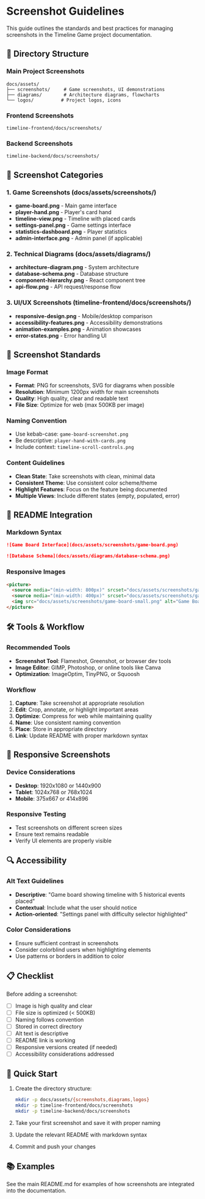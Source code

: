 # Screenshot Guidelines

This guide outlines the standards and best practices for managing screenshots in the Timeline Game project documentation.

## 📁 Directory Structure

### Main Project Screenshots
```
docs/assets/
├── screenshots/     # Game screenshots, UI demonstrations
├── diagrams/        # Architecture diagrams, flowcharts
└── logos/          # Project logos, icons
```

### Frontend Screenshots
```
timeline-frontend/docs/screenshots/
```

### Backend Screenshots
```
timeline-backend/docs/screenshots/
```

## 🎯 Screenshot Categories

### 1. Game Screenshots (docs/assets/screenshots/)
- **game-board.png** - Main game interface
- **player-hand.png** - Player's card hand
- **timeline-view.png** - Timeline with placed cards
- **settings-panel.png** - Game settings interface
- **statistics-dashboard.png** - Player statistics
- **admin-interface.png** - Admin panel (if applicable)

### 2. Technical Diagrams (docs/assets/diagrams/)
- **architecture-diagram.png** - System architecture
- **database-schema.png** - Database structure
- **component-hierarchy.png** - React component tree
- **api-flow.png** - API request/response flow

### 3. UI/UX Screenshots (timeline-frontend/docs/screenshots/)
- **responsive-design.png** - Mobile/desktop comparison
- **accessibility-features.png** - Accessibility demonstrations
- **animation-examples.png** - Animation showcases
- **error-states.png** - Error handling UI

## 📸 Screenshot Standards

### Image Format
- **Format**: PNG for screenshots, SVG for diagrams when possible
- **Resolution**: Minimum 1200px width for main screenshots
- **Quality**: High quality, clear and readable text
- **File Size**: Optimize for web (max 500KB per image)

### Naming Convention
- Use kebab-case: `game-board-screenshot.png`
- Be descriptive: `player-hand-with-cards.png`
- Include context: `timeline-scroll-controls.png`

### Content Guidelines
- **Clean State**: Take screenshots with clean, minimal data
- **Consistent Theme**: Use consistent color scheme/theme
- **Highlight Features**: Focus on the feature being documented
- **Multiple Views**: Include different states (empty, populated, error)

## 🔗 README Integration

### Markdown Syntax
```markdown
![Game Board Interface](docs/assets/screenshots/game-board.png)

![Database Schema](docs/assets/diagrams/database-schema.png)
```

### Responsive Images
```markdown
<picture>
  <source media="(min-width: 800px)" srcset="docs/assets/screenshots/game-board-large.png">
  <source media="(min-width: 400px)" srcset="docs/assets/screenshots/game-board-medium.png">
  <img src="docs/assets/screenshots/game-board-small.png" alt="Game Board Interface">
</picture>
```

## 🛠️ Tools & Workflow

### Recommended Tools
- **Screenshot Tool**: Flameshot, Greenshot, or browser dev tools
- **Image Editor**: GIMP, Photoshop, or online tools like Canva
- **Optimization**: ImageOptim, TinyPNG, or Squoosh

### Workflow
1. **Capture**: Take screenshot at appropriate resolution
2. **Edit**: Crop, annotate, or highlight important areas
3. **Optimize**: Compress for web while maintaining quality
4. **Name**: Use consistent naming convention
5. **Place**: Store in appropriate directory
6. **Link**: Update README with proper markdown syntax

## 📱 Responsive Screenshots

### Device Considerations
- **Desktop**: 1920x1080 or 1440x900
- **Tablet**: 1024x768 or 768x1024
- **Mobile**: 375x667 or 414x896

### Responsive Testing
- Test screenshots on different screen sizes
- Ensure text remains readable
- Verify UI elements are properly visible

## 🔍 Accessibility

### Alt Text Guidelines
- **Descriptive**: "Game board showing timeline with 5 historical events placed"
- **Contextual**: Include what the user should notice
- **Action-oriented**: "Settings panel with difficulty selector highlighted"

### Color Considerations
- Ensure sufficient contrast in screenshots
- Consider colorblind users when highlighting elements
- Use patterns or borders in addition to color

## 📋 Checklist

Before adding a screenshot:

- [ ] Image is high quality and clear
- [ ] File size is optimized (< 500KB)
- [ ] Naming follows convention
- [ ] Stored in correct directory
- [ ] Alt text is descriptive
- [ ] README link is working
- [ ] Responsive versions created (if needed)
- [ ] Accessibility considerations addressed

## 🚀 Quick Start

1. Create the directory structure:
   ```bash
   mkdir -p docs/assets/{screenshots,diagrams,logos}
   mkdir -p timeline-frontend/docs/screenshots
   mkdir -p timeline-backend/docs/screenshots
   ```

2. Take your first screenshot and save it with proper naming

3. Update the relevant README with markdown syntax

4. Commit and push your changes

## 📚 Examples

See the main README.md for examples of how screenshots are integrated into the documentation. 